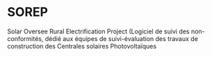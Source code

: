 # SOREP
Solar Oversee Rural Electrification Project (Logiciel de suivi des non-conformités, dédié aux équipes de suivi-évaluation des travaux de construction des Centrales solaires Photovoltaïques 
